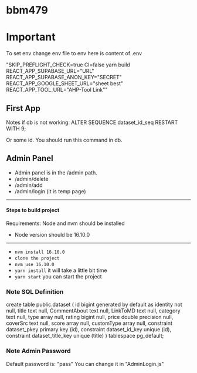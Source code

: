 # bbm479

# Important
To set env change env file to env
here is content of .env

"SKIP_PREFLIGHT_CHECK=true
CI=false yarn build
REACT_APP_SUPABASE_URL="URL"
REACT_APP_SUPABASE_ANON_KEY="SECRET"
REACT_APP_GOOGLE_SHEET_URL="sheet best"
REACT_APP_TOOL_URL="AHP-Tool Link""


## First App
Notes if db is not working:
ALTER SEQUENCE dataset_id_seq RESTART WITH 9;

Or some id. You should run this command in db.

## Admin Panel
- Admin panel is in the /admin path.
- /admin/delete
- /admin/add
- /admin/login (it is temp page)

------------
#### Steps to  build project 
Requirements:
Node and nvm should be installed
- Node version should be 16.10.0
---------------------------------
- `nvm install 16.10.0`
- `clone the project`
- `nvm use 16.10.0`
- `yarn install` it will take a little bit time
- `yarn start` you can start the project

### Note SQL Definition

create table
  public.dataset (
    id bigint generated by default as identity not null,
    title text null,
    CommentAbout text null,
    LinkToMD text null,
    category text null,
    type array null,
    rating bigint null,
    price double precision null,
    coverSrc text null,
    score array null,
    customType array null,
    constraint dataset_pkey primary key (id),
    constraint dataset_id_key unique (id),
    constraint dataset_title_key unique (title)
  ) tablespace pg_default;

### Note Admin Password 
Default password is: "pass"
You can change it in "AdminLogin.js"


